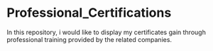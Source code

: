 # Professional_Certifications
In this repository, i would like to display my certificates gain through professional training provided by the related companies.
